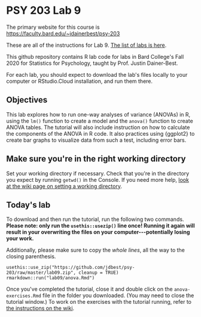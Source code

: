 # PSY 203 Lab 9

The primary website for this course is <https://faculty.bard.edu/~jdainerbest/psy-203>

These are all of the instructions for Lab 9. [The list of labs is here](../../.).

This github repository contains R lab code for labs in Bard College's Fall 2020 for Statistics for Psychology, taught by Prof. Justin Dainer-Best. 

For each lab, you should expect to download the lab's files locally to your computer or RStudio.Cloud installation, and run them there. 

## Objectives

This lab explores how to run one-way analyses of variance (ANOVAs) in R, using the `lm()` function to create a model and the `anova()` function to create ANOVA tables. The tutorial will also include instruction on how to calculate the components of the ANOVA in R code. It also practices using {ggplot2} to create bar graphs to visualize data from such a test, including error bars.

## Make sure you're in the right working directory

Set your working directory if necessary. Check that you're in the directory you expect by running `getwd()` in the Console. If you need more help, [look at the wiki page on setting a working directory](../../wiki/setting-a-working-directory). 

## Today's lab

To download and then run the tutorial, run the following two commands. **Please note: only run the `usethis::usezip()` line once! Running it again will result in your overwriting the files on your computer---potentially losing your work.**

Additionally, please make sure to copy the *whole lines*, all the way to the closing parenthesis.

```
usethis::use_zip("https://github.com/jdbest/psy-203/raw/master/lab09.zip", cleanup = TRUE)
rmarkdown::run("lab09/anova.Rmd")
```

Once you've completed the tutorial, close it and double click on the `anova-exercises.Rmd` file in the folder you downloaded. (You may need to close the tutorial window.) To work on the exercises with the tutorial running, refer to [the instructions on the wiki](../../wiki/Run-a-tutorial-and-exercise-simultaneously).